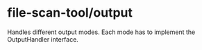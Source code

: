 # file-scan-tool/output

Handles different output modes. Each mode has to implement the OutputHandler interface.